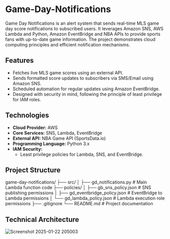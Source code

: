 # Game-Day-Notifications
Game Day Notifications is an alert system that sends real-time MLS game day score notifications to subscribed users. It leverages Amazon SNS, AWS Lambda and Python, Amazon EventBridge and NBA APIs to provide sports fans with up-to-date game information. The project demonstrates cloud computing principles and efficient notification mechanisms.

## Features 
- Fetches live MLS game scores using an external API.
- Sends formatted score updates to subscribers via SMS/Email using Amazon SNS.
- Scheduled automation for regular updates using Amazon EventBridge.
- Designed with security in mind, following the principle of least privilege for IAM roles.

## Technologies 
- **Cloud Provider:** AWS
- **Core Services:** SNS, Lambda, EventBridge
- **External API:** NBA Game API (SportsData.io)
- **Programming Language:** Python 3.x
- **IAM Security:**
  - Least privilege policies for Lambda, SNS, and EventBridge.

## Project Structure

  game-day-notifications/
  ├── src/
  │   ├── gd_notifications.py          # Main Lambda function code
  ├── policies/
  │   ├── gb_sns_policy.json           # SNS publishing permissions
  │   ├── gd_eventbridge_policy.json   # EventBridge to Lambda permissions
  │   └── gd_lambda_policy.json        # Lambda execution role permissions
  ├── .gitignore
  └── README.md                        # Project documentation

## Technical Architecture
  ![Screenshot 2025-01-22 205003](https://github.com/user-attachments/assets/c3094faf-f507-490c-bd07-6ea74459eb40)
